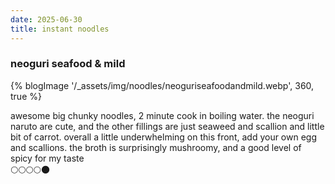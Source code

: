 ```yaml
---
date: 2025-06-30
title: instant noodles
---
```


### neoguri seafood & mild
{% blogImage '/_assets/img/noodles/neoguriseafoodandmild.webp', 360, true %}

awesome big chunky noodles, 2 minute cook in boiling water. the neoguri naruto are cute, and the other fillings are just seaweed and scallion and little bit of carrot. overall a little underwhelming on this front, add your own egg and scallions. the broth is surprisingly mushroomy, and a good level of spicy for my taste  
🌕🌕🌕🌕🌑
